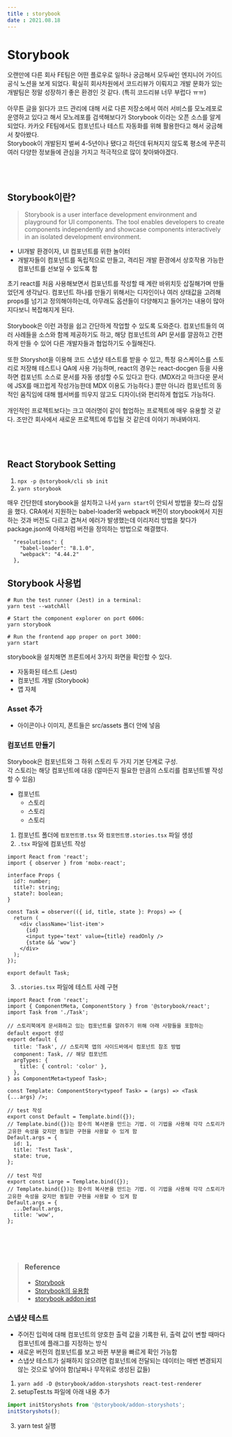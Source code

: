 ```yaml
---
title : storybook  
date : 2021.08.18
---
```


# Storybook
오랜만에 다른 회사 FE팀은 어떤 플로우로 일하나 궁금해서 모두싸인 엔지니어 가이드 공식 노션을 보게 되었다. 
확실히 회사차원에서 코드리뷰가 이뤄지고 개발 문화가 있는 개발팀은 정말 성장하기 좋은 환경인 것 같다. (특히 코드리뷰 너무 부럽다 ㅠㅠ)  
<br/>
아무튼 글을 읽다가 코드 관리에 대해 서로 다른 저장소에서 여러 서비스를 모노레포로 운영하고 있다고 해서 
모노레포를 검색해보다가 Storybook 이라는 오픈 소스를 알게 되었다. 
카카오 FE팀에서도 컴포넌트나 테스트 자동화를 위해 활용한다고 해서 궁금해서 찾아봤다.  
Storybook이 개발된지 벌써 4-5년이나 됐다고 하던데 뒤쳐지지 않도록 평소에 꾸준히 여러 다양한 정보들에 관심을 가지고 적극적으로 많이 찾아봐야겠다.   

<br/>
<br/>

## Storybook이란?
> Storybook is a user interface development environment and playground for UI components. The tool enables developers to create components independently and showcase components interactively in an isolated development environment.
* UI개발 환경이자, UI 컴포넌트를 위한 놀이터
* 개발자들이 컴포넌트를 독립적으로 만들고, 격리된 개발 환경에서 상호작용 가능한 컴포넌트를 선보일 수 있도록 함  

초기 react를 처음 사용해보면서 컴포넌트를 작성할 때 계란 바위치듯 삽질해가며 만들었던게 생각났다. 
컴포넌트 하나를 만들기 위해서는 디자인이나 여러 상태값을 고려해 props를 넘기고 정의해야하는데,  아무래도 옵션들이 다양해지고 들어가는 내용이 많아지다보니 복잡해지게 된다.   
<br/>
Storybook은 이런 과정을 쉽고 간단하게 작업할 수 있도록 도와준다. 
컴포넌트들의 여러 사례들을 소스와 함께 제공하기도 하고, 해당 컴포넌트의 API 문서를 깔끔하고 간편하게 만들 수 있어 다른 개발자들과 협업하기도 수월해진다.  
<br/>
또한 Storyshot을 이용해 코드 스냅샷 테스트를 받을 수 있고, 특정 유스케이스를 스토리로 저장해 테스트나 QA에 사용 가능하며, 
react의 경우는 react-docgen 등을 사용하면 컴포넌트 소스로 문서를 자동 생성할 수도 있다고 한다. 
(MDX라고 마크다운 문서에 JSX를 매끄럽게 작성가능한데 MDX 이용도 가능하다.)
뿐만 아니라 컴포넌트의 동적인 움직임에 대해 웹서버를 띄우지 않고도 디자이너와 편리하게 협업도 가능하다.
<br/>
<br/>
개인적인 프로젝트보다는 크고 여러명이 같이 협업하는 프로젝트에 매우 유용할 것 같다. 
조만간 회사에서 새로운 프로젝트에 투입될 것 같은데 이야기 꺼내봐야지.  
<br/>
<br/>
<br/>


## React Storybook Setting
1. `npx -p @storybook/cli sb init`
2. `yarn storybook`

매우 간단한데 storybook을 설치하고 나서 `yarn start`이 안되서 방법을 찾느라 삽질을 했다. 
CRA에서 지원하는 babel-loader와 webpack 버전이 storybook에서 지원하는 것과 버전도 다르고 겹쳐서 에러가 발생했는데 
이리저리 방법을 찾다가 package.json에 아래처럼 버전을 정의하는 방법으로 해결했다.
```
  "resolutions": {
    "babel-loader": "8.1.0",
    "webpack": "4.44.2"
  },
```


## Storybook 사용법
```shell
# Run the test runner (Jest) in a terminal:
yarn test --watchAll

# Start the component explorer on port 6006:
yarn storybook

# Run the frontend app proper on port 3000:
yarn start
```
storybook을 설치해면 프론트에서 3가지 화면을 확인할 수 있다.  
* 자동화된 테스트 (Jest)
* 컴포넌트 개발 (Storybook)
* 앱 자체

### Asset 추가
* 아이콘이나 이미지, 폰트들은 src/assets 폴더 안에 넣음

### 컴포넌트 만들기
Storybook은 컴포넌트와 그 하위 스토리 두 가지 기본 단계로 구성.  
각 스토리는 해당 컴포넌트에 대응 (얼마든지 필요한 만큼의 스토리를 컴포넌트별 작성할 수 있음)  
* 컴포넌트
    * 스토리
    * 스토리
    * 스토리

1. 컴포넌트 폴더에 `컴포먼트명.tsx` 와 `컴포먼트명.stories.tsx` 파일 생성
2. `.tsx` 파일에 컴포넌트 작성
```tsx
import React from 'react';
import { observer } from 'mobx-react';

interface Props {
  id?: number;
  title?: string;
  state?: boolean;
}

const Task = observer(({ id, title, state }: Props) => {
  return (
    <div className='list-item'>
      {id}
      <input type='text' value={title} readOnly />
      {state && 'wow'}
    </div>
  );
});

export default Task;
```
3. `.stories.tsx` 파일에 테스트 사례 구현
```tsx
import React from 'react';
import { ComponentMeta, ComponentStory } from '@storybook/react';
import Task from './Task';

// 스토리북에게 문서화하고 있는 컴포넌트를 알려주기 위해 아래 사항들을 포함하는 default export 생성
export default {
  title: 'Task', // 스토리북 앱의 사이드바에서 컴포넌트 참조 방법
  component: Task, // 해당 컴포넌트
  argTypes: {
    title: { control: 'color' },
  },
} as ComponentMeta<typeof Task>;

const Template: ComponentStory<typeof Task> = (args) => <Task {...args} />;

// test 작성
export const Default = Template.bind({});
// Template.bind({})는 함수의 복사본을 만드는 기법. 이 기법을 사용해 각각 스토리가 고유한 속성을 갖지만 동일한 구현을 사용할 수 있게 함
Default.args = {
  id: 1,
  title: 'Test Task',
  state: true,
};

// test 작성
export const Large = Template.bind({});
// Template.bind({})는 함수의 복사본을 만드는 기법. 이 기법을 사용해 각각 스토리가 고유한 속성을 갖지만 동일한 구현을 사용할 수 있게 함
Default.args = {
  ...Default.args,
  title: 'wow',
};
```



<br/>
<br/>
<br/>

> ### Reference
> * [Storybook](https://storybook.js.org/tutorials/intro-to-storybook/react/ko/get-started)
> * [Storybook의 유용함](https://storybook.js.org/addons/@storybook/addon-jest)
> * [storybook addon jest](https://medium.com/@j_podracer/storybook%EC%9D%98-%EC%9C%A0%EC%9A%A9%ED%95%A8-8581ea618c32)




### 스냅샷 테스트
* 주어진 입력에 대해 컴포넌트의 양호한 출력 값을 기록한 뒤, 출력 값이 변할 때마다 컴포넌트에 플래그를 지정하는 방식
* 새로운 버전의 컴포넌트를 보고 바뀐 부분을 빠르게 확인 가능함
* 스냅샷 테스트가 실패하지 않으려면 컴포넌트에 전달되는 데이터는 매번 변경되지 않는 것으로 넣어야 함(날짜나 무작위로 생성된 값들)

1. `yarn add -D @storybook/addon-storyshots react-test-renderer`
2. setupTest.ts 파일에 아래 내용 추가
```ts
import initStoryshots from '@storybook/addon-storyshots';
initStoryshots();
```
3. yarn test 실행
